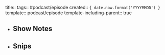 title:: 
tags:: #podcast/episode
created:: ``{ date.now.format('YYYYMMDD') }``
template:: podcast/episode
template-including-parent:: true

  - Show Notes
    -
  - Snips
    -